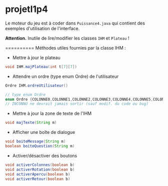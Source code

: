 projetl1p4
==========

Le moteur du jeu est à coder dans `Puissance4.java` qui contient
des exemples d'utilisation de l'interface.

**Attention.** Inutile de lire/modifier les classes `IHM` et `Plateau` !

==========
Méthodes utiles fournies par la classe IHM :

* Mettre à jour le plateau
```java
void IHM.majPlateau(int t[7][7])
```

* Attendre un ordre (type enum Ordre) de l'utilisateur
```java
Ordre IHM.ordreUtilisateur()

// type enum Ordre
enum Ordre {COLONNE0,COLONNE1,COLONNE2,COLONNE3,COLONNE4,COLONNE5,COLONNE6,ROTATIONG,ROTATIOND,APROTAG,APROTAD,RETOUR,INCONNU;}
// INCONNU ne devrait jamais sortir (sauf modif. du code ou bug)
```


* Mettre à jour la zone de texte de l'IHM
```java
void majTexte(String m)
```

* Afficher une boîte de dialogue
```java
void boiteMessage(String m)
boolean boiteQuestion(String m)
```

* Activer/désactiver des boutons
```java
void activerColonnes(boolean b)
void activerRotation(boolean b)
void activerApercu(boolean b)
void activerRetour(boolean b)
```